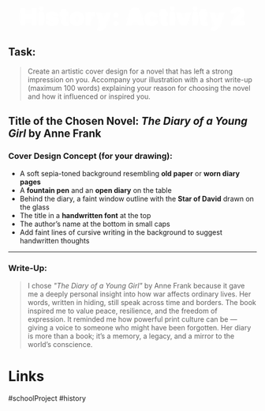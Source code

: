 <div style = "text-align: center;"><span style = "animation: fadeInUp 0.7s ease-in-out; font-weight: bold;"><span style="text-shadow: 0 0 13px rgb(255,255,255), 0 0 2px rgb(255,255,255); font-size: 50; font-weight: 1000; padding: 3px; padding-right: 10px; padding-left: 10px; border-radius: 7px; color: rgb(255,255,255);">History: Activity 2</span></span></div>

## Task:
>Create an artistic cover design for a novel that has left a strong impression on
you.
Accompany your illustration with a short write-up (maximum 100 words) explaining your
reason for choosing the novel and how it influenced or inspired you.
## **Title of the Chosen Novel: _The Diary of a Young Girl_ by Anne Frank**

### **Cover Design Concept (for your drawing):**

- A soft sepia-toned background resembling **old paper** or **worn diary pages**
- A **fountain pen** and an **open diary** on the table
- Behind the diary, a faint window outline with the **Star of David** drawn on the glass
- The title in a **handwritten font** at the top
- The author’s name at the bottom in small caps
- Add faint lines of cursive writing in the background to suggest handwritten thoughts

---

### **Write-Up:**

>I chose _"The Diary of a Young Girl"_ by Anne Frank because it gave me a deeply personal insight into how war affects ordinary lives. Her words, written in hiding, still speak across time and borders. The book inspired me to value peace, resilience, and the freedom of expression. It reminded me how powerful print culture can be — giving a voice to someone who might have been forgotten. Her diary is more than a book; it’s a memory, a legacy, and a mirror to the world’s conscience.

# Links
#schoolProject #history